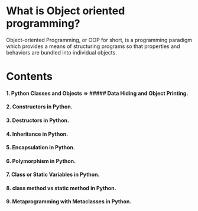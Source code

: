 # What is Object oriented programming?
Object-oriented Programming, or OOP for short, is a programming paradigm which provides a means of structuring programs so that properties and behaviors are bundled into individual objects.

# Contents
#### 1. Python Classes and Objects => ##### Data Hiding and Object Printing.
#### 2. Constructors in Python.
#### 3. Destructors in Python.
#### 4. Inheritance in Python.
#### 5. Encapsulation in Python.
#### 6. Polymorphism in Python.
#### 7. Class or Static Variables in Python.
#### 8. class method vs static method in Python.
#### 9. Metaprogramming with Metaclasses in Python.

